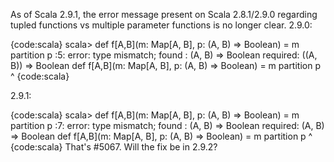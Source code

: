 As of Scala 2.9.1, the error message present on Scala 2.8.1/2.9.0 regarding tupled functions vs multiple parameter functions is no longer clear. 2.9.0:

{code:scala}
scala> def f[A,B](m: Map[A, B], p: (A, B) => Boolean) = m partition p
<console>:5: error: type mismatch;
 found   : (A, B) => Boolean
 required: ((A, B)) => Boolean
       def f[A,B](m: Map[A, B], p: (A, B) => Boolean) = m partition p
                                                                    ^
{code:scala}

2.9.1:

{code:scala}
scala> def f[A,B](m: Map[A, B], p: (A, B) => Boolean) = m partition p
<console>:7: error: type mismatch;
 found   : (A, B) => Boolean
 required: (A, B) => Boolean
       def f[A,B](m: Map[A, B], p: (A, B) => Boolean) = m partition p
                                                                    ^
{code:scala}
That's #5067. Will the fix be in 2.9.2?
